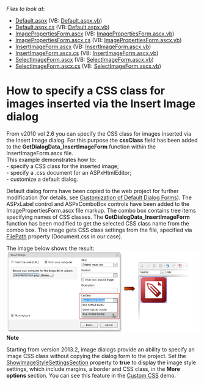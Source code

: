 <!-- default file list -->
*Files to look at*:

* [Default.aspx](./CS/Default.aspx) (VB: [Default.aspx.vb](./VB/Default.aspx.vb))
* [Default.aspx.cs](./CS/Default.aspx.cs) (VB: [Default.aspx.vb](./VB/Default.aspx.vb))
* [ImagePropertiesForm.ascx](./CS/DevExpress/ASPxHtmlEditorForms/ImagePropertiesForm.ascx) (VB: [ImagePropertiesForm.ascx.vb](./VB/DevExpress/ASPxHtmlEditorForms/ImagePropertiesForm.ascx.vb))
* [ImagePropertiesForm.ascx.cs](./CS/DevExpress/ASPxHtmlEditorForms/ImagePropertiesForm.ascx.cs) (VB: [ImagePropertiesForm.ascx.vb](./VB/DevExpress/ASPxHtmlEditorForms/ImagePropertiesForm.ascx.vb))
* [InsertImageForm.ascx](./CS/DevExpress/ASPxHtmlEditorForms/InsertImageForm.ascx) (VB: [InsertImageForm.ascx.vb](./VB/DevExpress/ASPxHtmlEditorForms/InsertImageForm.ascx.vb))
* [InsertImageForm.ascx.cs](./CS/DevExpress/ASPxHtmlEditorForms/InsertImageForm.ascx.cs) (VB: [InsertImageForm.ascx.vb](./VB/DevExpress/ASPxHtmlEditorForms/InsertImageForm.ascx.vb))
* [SelectImageForm.ascx](./CS/DevExpress/ASPxHtmlEditorForms/SelectImageForm.ascx) (VB: [SelectImageForm.ascx.vb](./VB/DevExpress/ASPxHtmlEditorForms/SelectImageForm.ascx.vb))
* [SelectImageForm.ascx.cs](./CS/DevExpress/ASPxHtmlEditorForms/SelectImageForm.ascx.cs) (VB: [SelectImageForm.ascx.vb](./VB/DevExpress/ASPxHtmlEditorForms/SelectImageForm.ascx.vb))
<!-- default file list end -->
# How to specify a CSS class for images inserted via the Insert Image dialog


<p>From v2010 vol 2.6 you can specify the CSS class for images inserted via the Insert Image dialog.  For this purpose the <strong>cssClass</strong> field has been added to the <strong>GetDialogData_InsertImageForm</strong> function within the InsertImageForm.ascx file.<br />
This example demonstrates how to:<br />
- specify a CSS class for the inserted image;<br />
- specify a .css document for an ASPxHtmlEditor;<br />
- customize a default dialog.</p><p>Default dialog forms have been copied to the web project for further modification (for details, see <a href="http://documentation.devexpress.com/#AspNet/CustomDocument8904"><u>Customization of Default Dialog Forms</u></a>). The ASPxLabel control and ASPxComboBox controls have been added to the ImagePropertiesForm.ascx file markup. The combo box contains tree items specifying names of CSS classes. The <strong>GetDialogData_InsertImageForm</strong> function has been modified to get the selected CSS class name from the combo box. The image gets CSS class settings from the file, specified via <a href="http://documentation.devexpress.com/#AspNet/DevExpressWebASPxHtmlEditorHtmlEditorCssFile_FilePathtopic"><u>FilePath</u></a> property (Document.css in our case).</p><p>The image below shows the result:<br />
<img src="https://raw.githubusercontent.com/DevExpress-Examples/how-to-specify-a-css-class-for-images-inserted-via-the-insert-image-dialog-e3035/13.1.12+/media/c5151936-521f-4c5e-b2fa-825d2b0ffda3.png"><br />
<strong>Note</strong></p><p>Starting from version 2013.2, image dialogs provide an ability to specify an image CSS class without copying the dialog form to the project. Set the <a href="http://documentation.devexpress.com/#AspNet/DevExpressWebASPxHtmlEditorHtmlEditorInsertImageDialogSettings_ShowImageStyleSettingsSectiontopic"><u>ShowImageStyleSettingsSection</u></a> property to <strong>true</strong> to display the image style settings, which include margins, a border and CSS class, in the <strong>More options</strong> section. You can see this feature in the <a href="http://demos.devexpress.com/ASPxHTMLEditorDemos/ToolbarItems/CustomCSS.aspx"><u>Custom CSS</u></a> demo.</p>

<br/>


